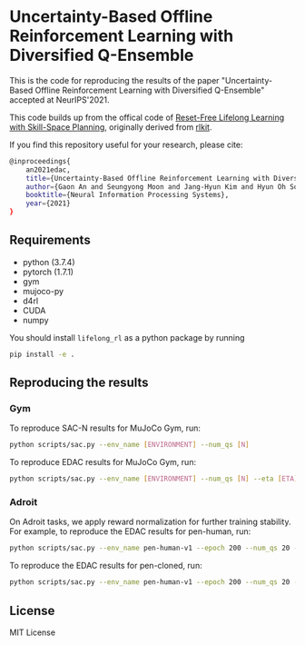 # Uncertainty-Based Offline Reinforcement Learning with Diversified Q-Ensemble

This is the code for reproducing the results of the paper "Uncertainty-Based Offline Reinforcement Learning with Diversified Q-Ensemble" accepted at NeurIPS'2021.

This code builds up from the offical code of [Reset-Free Lifelong Learning with Skill-Space Planning](https://sites.google.com/berkeley.edu/reset-free-lifelong-learning), originally derived from [rlkit](https://github.com/vitchyr/rlkit). 

If you find this repository useful for your research, please cite:

```bash
@inproceedings{
    an2021edac,
    title={Uncertainty-Based Offline Reinforcement Learning with Diversified Q-Ensemble},
    author={Gaon An and Seungyong Moon and Jang-Hyun Kim and Hyun Oh Song},
    booktitle={Neural Information Processing Systems},
    year={2021}
}
```

## Requirements

* python (3.7.4)
* pytorch (1.7.1)
* gym
* mujoco-py
* d4rl
* CUDA
* numpy

You should install ```lifelong_rl``` as a python package by running

```bash 
pip install -e .
```

## Reproducing the results

### Gym

To reproduce SAC-N results for MuJoCo Gym, run:

```bash
python scripts/sac.py --env_name [ENVIRONMENT] --num_qs [N]
```

To reproduce EDAC results for MuJoCo Gym, run:

```bash
python scripts/sac.py --env_name [ENVIRONMENT] --num_qs [N] --eta [ETA]
```

### Adroit

On Adroit tasks, we apply reward normalization for further training stability. For example, to reproduce the EDAC results for pen-human, run:

```bash
python scripts/sac.py --env_name pen-human-v1 --epoch 200 --num_qs 20 --plr 3e-5 --eta 1000 --reward_mean --reward_std
```

To reproduce the EDAC results for pen-cloned, run:

```bash
python scripts/sac.py --env_name pen-human-v1 --epoch 200 --num_qs 20 --plr 3e-5 --eta 10 --max_q_backup --reward_mean --reward_std
```


## License

MIT License
